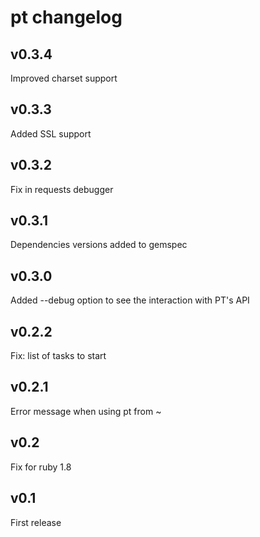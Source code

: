 # pt changelog

## v0.3.4
Improved charset support

## v0.3.3
Added SSL support

## v0.3.2
Fix in requests debugger

## v0.3.1
Dependencies versions added to gemspec

## v0.3.0
Added --debug option to see the interaction with PT's API

## v0.2.2
Fix: list of tasks to start

## v0.2.1
Error message when using pt from ~

## v0.2
Fix for ruby 1.8

## v0.1
First release